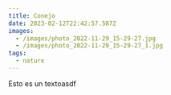 ```yaml
---
title: Conejo
date: 2023-02-12T22:42:57.587Z
images:
  - /images/photo_2022-11-29_15-29-27.jpg
  - /images/photo_2022-11-29_15-29-27_1.jpg
tags:
  - nature
---
```

Esto es un textoasdf